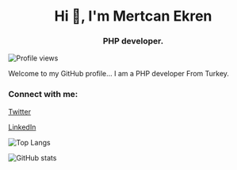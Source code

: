<h1 align="center">Hi 👋, I'm Mertcan Ekren</h1>
<h3 align="center">PHP developer.</h3>

![Profile views](https://gpvc.arturio.dev/mertcanekren) 

Welcome to my GitHub profile... 
I am a PHP developer From Turkey.


<h3 align="left">Connect with me:</h3>
  
<a href="https://twitter.com/mertcanekren" target="_blank">Twitter</a>
  
<a href="https://linkedin.com/in/mertcanekren" target="_blank">LinkedIn</a>

![Top Langs](https://github-readme-stats.vercel.app/api/top-langs/?username=mertcanekren)

![GitHub stats](https://github-readme-stats.vercel.app/api?username=mertcanekren&show_icons=true&count_private=true)  

<!--


![GitHub Activity Graph](https://activity-graph.herokuapp.com/graph?username=mertcanekren)  
-->
